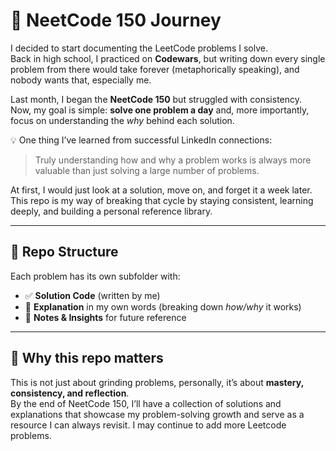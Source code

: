 # 📘 NeetCode 150 Journey

I decided to start documenting the LeetCode problems I solve.  
Back in high school, I practiced on **Codewars**, but writing down every single problem from there would take forever (metaphorically speaking), and nobody wants that, especially me.  

Last month, I began the **NeetCode 150** but struggled with consistency.  
Now, my goal is simple: **solve one problem a day** and, more importantly, focus on understanding the *why* behind each solution.  

💡 One thing I’ve learned from successful LinkedIn connections:  
> Truly understanding how and why a problem works is always more valuable than just solving a large number of problems.  

At first, I would just look at a solution, move on, and forget it a week later.  
This repo is my way of breaking that cycle by staying consistent, learning deeply, and building a personal reference library.  

---

## 📂 Repo Structure

Each problem has its own subfolder with:

- ✅ **Solution Code** (written by me)  
- 📝 **Explanation** in my own words (breaking down *how/why* it works)  
- 🔑 **Notes & Insights** for future reference  

---

## 🎯 Why this repo matters

This is not just about grinding problems, personally, it’s about **mastery, consistency, and reflection**.  
By the end of NeetCode 150, I’ll have a collection of solutions and explanations that showcase my problem-solving growth and serve as a resource I can always revisit. 
I may continue to add more Leetcode problems. 
